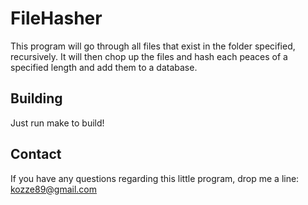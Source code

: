 # FileHasher

This program will go through all files that exist in the folder specified, recursively. It will then chop up the files and hash each peaces of a specified length and add them to a database.

## Building
Just run make to build!

## Contact
If you have any questions regarding this little program, drop me a line:
kozze89@gmail.com

